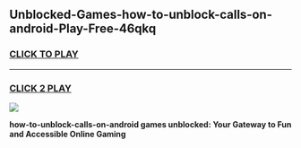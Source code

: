 
## Unblocked-Games-how-to-unblock-calls-on-android-Play-Free-46qkq
<h3>
<a href="https://premium76.site?title=how-to-unblock-calls-on-android&ref=12A">CLICK TO PLAY</a></h3>
<hr>

<h3>
<a href="https://premium76.site?title=how-to-unblock-calls-on-android&ref=12A">CLICK 2 PLAY</a>
  
</h3>

<a href="https://premium76.site?title=how-to-unblock-calls-on-android&ref=12A"><img src="https://clearcache.store/games.png"></a>


**how-to-unblock-calls-on-android games unblocked: Your Gateway to Fun and Accessible Online Gaming**
